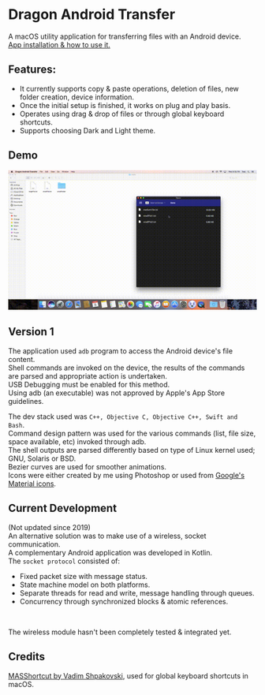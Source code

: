 # Dragon Android Transfer

A macOS utility application for transferring files with an Android device.<br/>
[App installation & how to use it.](http://kishanprao.herokuapp.com/products/dragon-android-transfer)

## Features:
- It currently supports copy & paste operations, deletion of files, new folder creation, device information.
- Once the initial setup is finished, it works on plug and play basis.
- Operates using drag & drop of files or through global keyboard shortcuts.
- Supports choosing Dark and Light theme.

## Demo

<center><img src="demo.gif" alt="Demo" width="600"/></center>

## Version 1
The application used `adb` program to access the Android device's file content.<br/>
Shell commands are invoked on the device, the results of the commands are parsed and appropriate action is undertaken.<br/>
USB Debugging must be enabled for this method.<br/>
Using adb (an executable) was not approved by Apple's App Store guidelines.<br/>

The dev stack used was `C++, Objective C, Objective C++, Swift and Bash`.<br/>
Command design pattern was used for the various commands (list, file size, space available, etc) invoked through adb.<br/>
The shell outputs are parsed differently based on type of Linux kernel used; GNU, Solaris or BSD.<br/>
Bezier curves are used for smoother animations.<br/>
Icons were either created by me using Photoshop or used from [Google's Material icons](https://material.io/resources/icons).


## Current Development
(Not updated since 2019)<br/>
An alternative solution was to make use of a wireless, socket communication.<br/>
A complementary Android application was developed in Kotlin.<br/>
The `socket protocol` consisted of:
- Fixed packet size with message status.
- State machine model on both platforms.
- Separate threads for read and write, message handling through queues.
- Concurrency through synchronized blocks & atomic references.
<br/>

The wireless module hasn't been completely tested & integrated yet.


## Credits
[MASShortcut by Vadim Shpakovski](https://github.com/shpakovski/MASShortcut), used for global keyboard shortcuts in macOS.